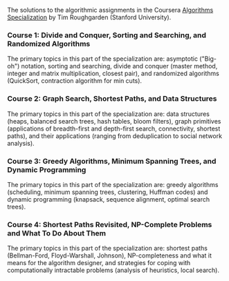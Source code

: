 
The solutions to the algorithmic assignments in the Coursera [Algorithms Specialization](https://www.coursera.org/specializations/algorithms) by Tim Roughgarden (Stanford University).

### Course 1: Divide and Conquer, Sorting and Searching, and Randomized Algorithms

The primary topics in this part of the specialization are: asymptotic ("Big-oh") notation, sorting and searching, divide and conquer (master method, integer and matrix multiplication, closest pair), and randomized algorithms (QuickSort, contraction algorithm for min cuts).

### Course 2: Graph Search, Shortest Paths, and Data Structures

The primary topics in this part of the specialization are: data structures (heaps, balanced search trees, hash tables, bloom filters), graph primitives (applications of breadth-first and depth-first search, connectivity, shortest paths), and their applications (ranging from deduplication to social network analysis).

### Course 3: Greedy Algorithms, Minimum Spanning Trees, and Dynamic Programming

The primary topics in this part of the specialization are: greedy algorithms (scheduling, minimum spanning trees, clustering, Huffman codes) and dynamic programming (knapsack, sequence alignment, optimal search trees).

### Course 4: Shortest Paths Revisited, NP-Complete Problems and What To Do About Them

The primary topics in this part of the specialization are: shortest paths (Bellman-Ford, Floyd-Warshall, Johnson), NP-completeness and what it means for the algorithm designer, and strategies for coping with computationally intractable problems (analysis of heuristics, local search).
